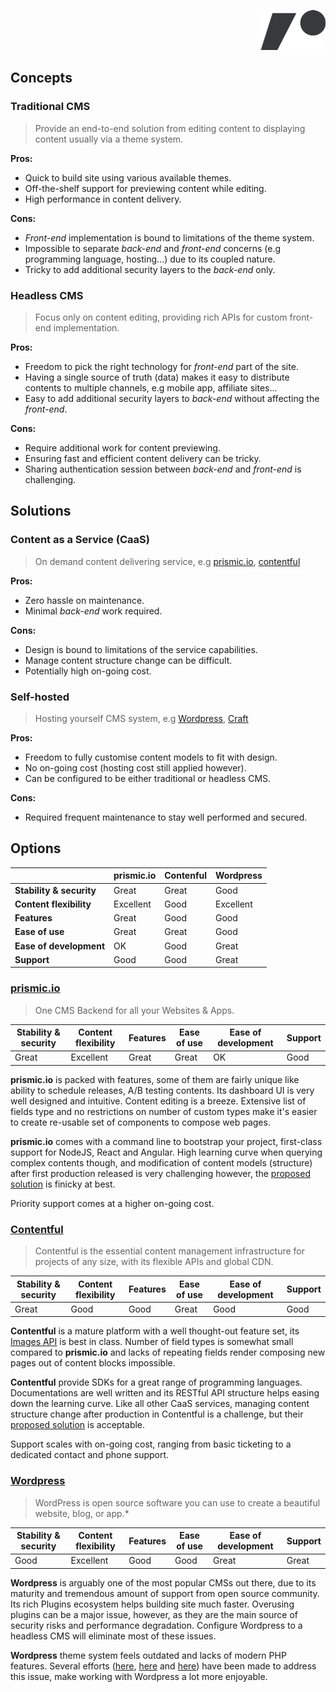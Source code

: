 <p align="right">
    <img src="gladeye.png" height="64px"></img>
</p>


## Concepts

### Traditional CMS

> Provide an end-to-end solution from editing content to displaying content usually via a theme system.

**Pros:**
- Quick to build site using various available themes.
- Off-the-shelf support for previewing content while editing.
- High performance in content delivery.

**Cons:**
- *Front-end* implementation is bound to limitations of the theme system.
- Impossible to separate *back-end* and *front-end* concerns (e.g programming language, hosting...) due to its coupled nature.
- Tricky to add additional security layers to the *back-end* only.


### Headless CMS

> Focus only on content editing, providing rich APIs for custom front-end implementation.

**Pros:**
- Freedom to pick the right technology for *front-end* part of the site.
- Having a single source of truth (data) makes it easy to distribute contents to multiple channels, e.g mobile app, affiliate sites...
- Easy to add additional security layers to *back-end* without affecting the *front-end*.

**Cons:**
- Require additional work for content previewing.
- Ensuring fast and efficient content delivery can be tricky.
- Sharing authentication session between *back-end* and *front-end* is challenging.


## Solutions

### Content as a Service (CaaS)

> On demand content delivering service, e.g [prismic.io](http://prismic.io),  [contentful](https://www.contentful.com/)

**Pros:**
- Zero hassle on maintenance.
- Minimal *back-end* work required.

**Cons:**
- Design is bound to limitations of the service capabilities.
- Manage content structure change can be difficult.
- Potentially high on-going cost.

### Self-hosted

> Hosting yourself CMS system, e.g [Wordpress](https://wordpress.org/), [Craft](https://craftcms.com/)

**Pros:**
- Freedom to fully customise content models to fit with design.
- No on-going cost (hosting cost still applied however).
- Can be configured to be either traditional or headless CMS.

**Cons:**
- Required frequent maintenance to stay well performed and secured.

## Options

|  | prismic.io | Contenful | Wordpress |
| --- | --- | --- | --- |
| **Stability & security** | Great | Great | Good |
| **Content flexibility** | Excellent | Good | Excellent |
| **Features** | Great | Good | Good |
| **Ease of use** | Great | Great | Good |
| **Ease of development** | OK | Good | Great |
| **Support** | Good | Good | Great |

### [prismic.io](https://prismic.io/)

> One CMS Backend for all your Websites & Apps.

| Stability & security | Content flexibility | Features | Ease of use | Ease of development | Support |
| --- | --- | --- | --- | --- | --- |
| Great | Excellent | Great | Great | OK | Good |

**prismic.io** is packed with features, some of them are fairly unique like ability to schedule releases, A/B testing contents. Its dashboard UI is very well designed and intuitive. Content editing is a breeze. Extensive list of fields type and no restrictions on number of custom types make it's easier to create re-usable set of components to compose web pages.

**prismic.io** comes with a command line to bootstrap your project, first-class support for NodeJS, React and Angular. High learning curve when querying complex contents though, and modification of content models (structure) after first production released is very challenging however, the [proposed solution](https://intercom.help/prismicio/how-to-guides/handling-several-environments-dev-production-with-a-prismicio-repository) is finicky at best.

Priority support comes at a higher on-going cost.

### [Contentful](https://www.contentful.com/)

> Contentful is the essential content management infrastructure for projects of any size, with its flexible APIs and global CDN.

| Stability & security | Content flexibility | Features | Ease of use | Ease of development | Support |
| --- | --- | --- | --- | --- | --- |
| Great | Good | Good | Great | Good | Good |

**Contentful** is a mature platform with a well thought-out feature set, its [Images API](https://www.contentful.com/developers/docs/references/images-api/) is best in class. Number of field types is somewhat small compared to **prismic.io** and lacks of repeating fields render composing new pages out of content blocks impossible.

**Contentful** provide SDKs for a great range of programming languages. Documentations are well written and its RESTful API structure helps easing down the learning curve. Like all other CaaS services, managing content structure change after production in Contentful is a challenge, but their [proposed solution](https://www.contentful.com/developers/docs/concepts/multiple-environments/) is acceptable.

Support scales with on-going cost, ranging from basic ticketing to a dedicated contact and phone support.

### [Wordpress](https://wordpress.org/)

> WordPress is open source software you can use to create a beautiful website, blog, or app.*

| Stability & security | Content flexibility | Features | Ease of use | Ease of development | Support |
| --- | --- | --- | --- | --- | --- |
| Good | Excellent | Good | Good | Great | Great |

**Wordpress** is arguably one of the most popular CMSs out there, due to its maturity and tremendous amount of support from open source community. Its rich Plugins ecosystem helps building site much faster. Overusing plugins can be a major issue, however, as they are the main source of security risks and performance degradation. Configure Wordpress to a headless CMS will eliminate most of these issues.

**Wordpress** theme system feels outdated and lacks of modern PHP features. Several efforts ([here](http://framework.themosis.com/), [here](https://roots.io/bedrock/) and [here](https://github.com/gladeye/blueprint)) have been made to address this issue, make working with Wordpress a lot more enjoyable.

